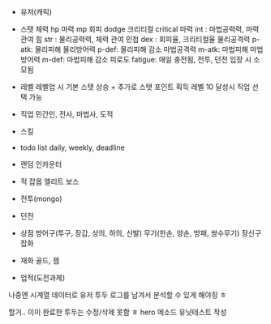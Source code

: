 - 유저(캐릭)
- 스탯
체력 hp
마력 mp
회피 dodge
크리티컬 critical
마력 int : 마법공력력, 마력 관여
힘 str : 물리공력력, 체력 관여
민첩 dex : 회피율, 크리티컬율
물리공격력 p-atk: 물리피해
물리방어력 p-def: 물리피해 감소
마법공격력 m-atk: 마법피해
마법방어력 m-def: 마법피해 감소
피로도 fatigue: 매일 충전됨, 전투, 던전 입장 시 소모됨

- 레벨
레벨업 시 기본 스탯 상승 + 추가로 스탯 포인트 획득
레벨 10 달성시 직업 선택 가능

- 직업
민간인, 전사, 마법사, 도적

- 스킬

- todo list
daily, weekly, deadline

- 랜덤 인카운터

- 적
잡몹
엘리트
보스

- 전투(mongo)

- 던전

- 상점
방어구(투구, 장갑, 상의, 하의, 신발)
무기(한손, 양손, 방패, 쌍수무기)
장신구
잡화

- 재화
골드, 젬

- 업적(도전과제)


나중엔 시계열 데이터로 유저 투두 로그를 남겨서 분석할 수 있게 해야징 ㅎ

할거..
이미 완료한 투두는 수정/삭제 못함 ㅎ
hero 메소드 유닛테스트 작성

